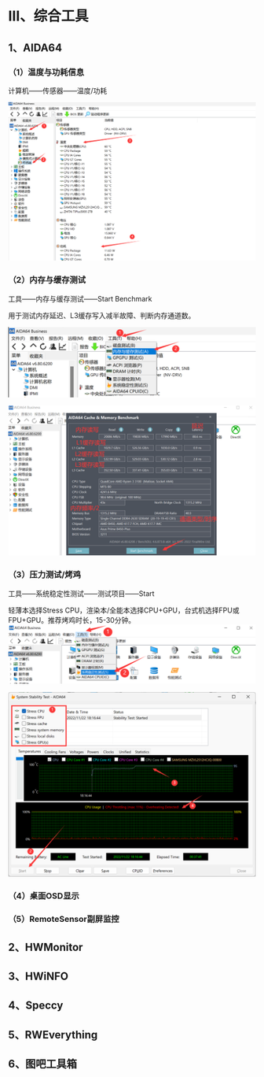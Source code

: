 # Ⅲ、综合工具
## 1、AIDA64

### （1）温度与功耗信息

计算机——传感器——温度/功耗

![image-20221122175415270](imgs/image-20221122175415270.png)

### （2）内存与缓存测试

工具——内存与缓存测试——Start Benchmark

用于测试内存延迟、L3缓存写入减半故障、判断内存通道数。

![image-20221122180054583](imgs/image-20221122180054583.png)

![image-20221122180951166](imgs/image-20221122180951166.png)

### （3）压力测试/烤鸡

工具——系统稳定性测试——测试项目——Start

轻薄本选择Stress CPU，渲染本/全能本选择CPU+GPU，台式机选择FPU或FPU+GPU。推荐烤鸡时长，15-30分钟。![image-20221122181244532](imgs/image-20221122181244532.png)

![image-20221122185524367](imgs/image-20221122185524367.png)

### （4）桌面OSD显示

### （5）RemoteSensor副屏监控





## 2、HWMonitor

## 3、HWiNFO

## 4、Speccy

## 5、RWEverything

## 6、图吧工具箱



